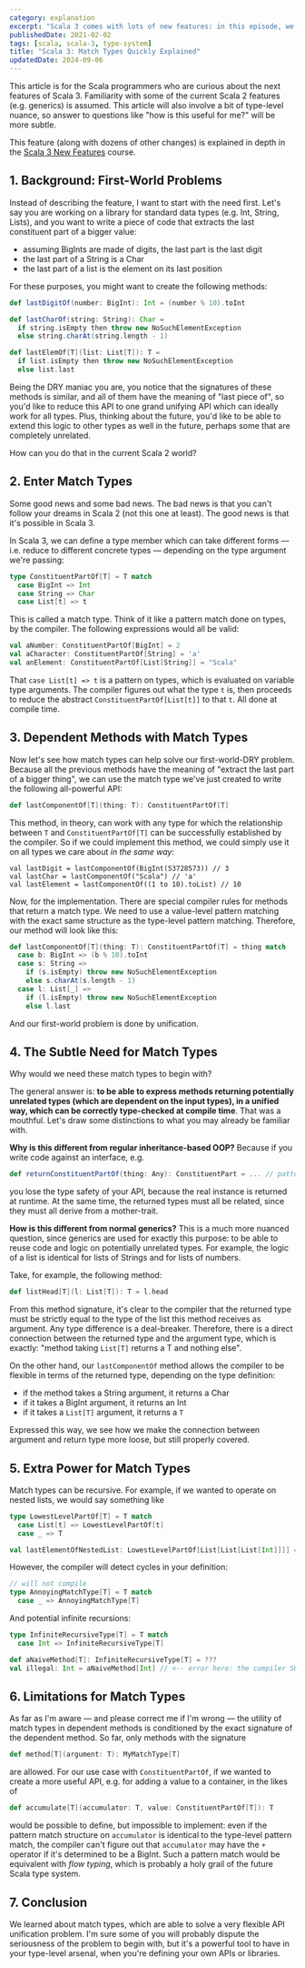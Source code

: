 ```yaml
---
category: explanation
excerpt: "Scala 3 comes with lots of new features: in this episode, we dive into match types, a powerful tool for pattern matching on types and more accurate type checking"
publishedDate: 2021-02-02
tags: [scala, scala-3, type-system]
title: "Scala 3: Match Types Quickly Explained"
updatedDate: 2024-09-06
---
```


This article is for the Scala programmers who are curious about the next features of Scala 3. Familiarity with some of the current Scala 2 features (e.g. generics) is assumed. This article will also involve a bit of type-level nuance, so answer to questions like "how is this useful for me?" will be more subtle.

This feature (along with dozens of other changes) is explained in depth in the [Scala 3 New Features](/courses/scala-3-new-features) course.

## 1. Background: First-World Problems

Instead of describing the feature, I want to start with the need first. Let's say you are working on a library for standard data types (e.g. Int, String, Lists), and you want to write a piece of code that extracts the last constituent part of a bigger value:

- assuming BigInts are made of digits, the last part is the last digit
- the last part of a String is a Char
- the last part of a list is the element on its last position

For these purposes, you might want to create the following methods:

```scala
def lastDigitOf(number: BigInt): Int = (number % 10).toInt

def lastCharOf(string: String): Char =
  if string.isEmpty then throw new NoSuchElementException
  else string.charAt(string.length - 1)

def lastElemOf[T](list: List[T]): T =
  if list.isEmpty then throw new NoSuchElementException
  else list.last
```

Being the DRY maniac you are, you notice that the signatures of these methods is similar, and all of them have the meaning of "last piece of", so you'd like to reduce this API to one grand unifying API which can ideally work for all types. Plus, thinking about the future, you'd like to be able to extend this logic to other types as well in the future, perhaps some that are completely unrelated.

How can you do that in the current Scala 2 world?

## 2. Enter Match Types

Some good news and some bad news. The bad news is that you can't follow your dreams in Scala 2 (not this one at least). The good news is that it's possible in Scala 3.

In Scala 3, we can define a type member which can take different forms &mdash; i.e. reduce to different concrete types &mdash; depending on the type argument we're passing:

```scala
type ConstituentPartOf[T] = T match
  case BigInt => Int
  case String => Char
  case List[t] => t
```

This is called a match type. Think of it like a pattern match done on types, by the compiler. The following expressions would all be valid:

```scala
val aNumber: ConstituentPartOf[BigInt] = 2
val aCharacter: ConstituentPartOf[String] = 'a'
val anElement: ConstituentPartOf[List[String]] = "Scala"
```

That `case List[t] => t` is a pattern on types, which is evaluated on variable type arguments. The compiler figures out what the type `t` is, then proceeds to reduce the abstract `ConstituentPartOf[List[t]]` to that `t`. All done at compile time.

## 3. Dependent Methods with Match Types

Now let's see how match types can help solve our first-world-DRY problem. Because all the previous methods have the meaning of "extract the last part of a bigger thing", we can use the match type we've just created to write the following all-powerful API:

```scala
def lastComponentOf[T](thing: T): ConstituentPartOf[T]
```

This method, in theory, can work with any type for which the relationship between `T` and `ConstituentPartOf[T]` can be successfully established by the compiler. So if we could implement this method, we could simply use it on all types we care about _in the same way_:

```
val lastDigit = lastComponentOf(BigInt(53728573)) // 3
val lastChar = lastComponentOf("Scala") // 'a'
val lastElement = lastComponentOf((1 to 10).toList) // 10
```

Now, for the implementation. There are special compiler rules for methods that return a match type. We need to use a value-level pattern matching with the exact same structure as the type-level pattern matching. Therefore, our method will look like this:

```scala
def lastComponentOf[T](thing: T): ConstituentPartOf[T] = thing match
  case b: BigInt => (b % 10).toInt
  case s: String =>
    if (s.isEmpty) throw new NoSuchElementException
    else s.charAt(s.length - 1)
  case l: List[_] =>
    if (l.isEmpty) throw new NoSuchElementException
    else l.last
```

And our first-world problem is done by unification.

## 4. The Subtle Need for Match Types

Why would we need these match types to begin with?

The general answer is: **to be able to express methods returning potentially unrelated types (which are dependent on the input types), in a unified way, which can be correctly type-checked at compile time**. That was a mouthful. Let's draw some distinctions to what you may already be familiar with.

**Why is this different from regular inheritance-based OOP?** Because if you write code against an interface, e.g.

```scala
def returnConstituentPartOf(thing: Any): ConstituentPart = ... // pattern match
```

you lose the type safety of your API, because the real instance is returned at runtime. At the same time, the returned types must all be related, since they must all derive from a mother-trait.

**How is this different from normal generics?** This is a much more nuanced question, since generics are used for exactly this purpose: to be able to reuse code and logic on potentially unrelated types. For example, the logic of a list is identical for lists of Strings and for lists of numbers.

Take, for example, the following method:

```scala
def listHead[T](l: List[T]): T = l.head
```

From this method signature, it's clear to the compiler that the returned type must be strictly equal to the type of the list this method receives as argument. Any type difference is a deal-breaker. Therefore, there is a direct connection between the returned type and the argument type, which is exactly: "method taking `List[T]` returns a T and nothing else".

On the other hand, our `lastComponentOf` method allows the compiler to be flexible in terms of the returned type, depending on the type definition:

- if the method takes a String argument, it returns a Char
- if it takes a BigInt argument, it returns an Int
- if it takes a `List[T]` argument, it returns a `T`

Expressed this way, we see how we make the connection between argument and return type more loose, but still properly covered.

## 5. Extra Power for Match Types

Match types can be recursive. For example, if we wanted to operate on nested lists, we would say something like

```scala
type LowestLevelPartOf[T] = T match
  case List[t] => LowestLevelPartOf[t]
  case _ => T

val lastElementOfNestedList: LowestLevelPartOf[List[List[List[Int]]]] = 2 // ok
```

However, the compiler will detect cycles in your definition:

```scala
// will not compile
type AnnoyingMatchType[T] = T match
  case _ => AnnoyingMatchType[T]
```

And potential infinite recursions:

```scala
type InfiniteRecursiveType[T] = T match
  case Int => InfiniteRecursiveType[T]

def aNaiveMethod[T]: InfiniteRecursiveType[T] = ???
val illegal: Int = aNaiveMethod[Int] // <-- error here: the compiler SO'd trying to find your type
```

## 6. Limitations for Match Types

As far as I'm aware &mdash; and please correct me if I'm wrong &mdash; the utility of match types in dependent methods is conditioned by the exact signature of the dependent method. So far, only methods with the signature

```scala
def method[T](argument: T): MyMatchType[T]
```

are allowed. For our use case with `ConstituentPartOf`, if we wanted to create a more useful API, e.g. for adding a value to a container, in the likes of

```scala
def accumulate[T](accumulator: T, value: ConstituentPartOf[T]): T
```

would be possible to define, but impossible to implement: even if the pattern match structure on `accumulator` is identical to the type-level pattern match, the compiler can't figure out that `accumulator` may have the `+` operator if it's determined to be a BigInt. Such a pattern match would be equivalent with _flow typing_, which is probably a holy grail of the future Scala type system.

## 7. Conclusion

We learned about match types, which are able to solve a very flexible API unification problem. I'm sure some of you will probably dispute the seriousness of the problem to begin with, but it's a powerful tool to have in your type-level arsenal, when you're defining your own APIs or libraries.
